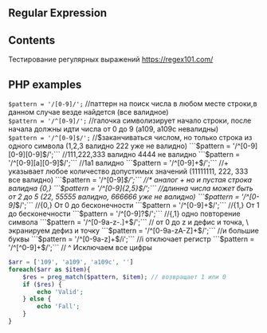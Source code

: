 ## Regular Expression

## Contents

Тестирование регулярных выражений 
https://regex101.com/

## PHP examples

```$pattern = '/[0-9]/';```  //паттерн на поиск числа в любом месте строки,в данном случае везде найдется (все валидное)  
```$pattern = '/^[0-9]/';``` //галочка символизирует начало строки, после начала  должны идти числа от 0 до 9 (а109, a109c невалидны)  
```$pattern = '/^[0-9]$/';``` //$заканчиваться числом, но только строка из одного символа (1,2,3 валидно 222 уже не валидно)  
```$pattern = '/^[0-9][0-9][0-9]$/';``` //111,222,333 валидно 4444 не валидно  
```$pattern = '/^[0-9][a][0-9]$/';``` //1a1 валидно  
```$pattern = '/^[0-9]+$/';``` //+ указывает любое количество допустимых значений (11111111, 222, 333 все валидно)  
```$pattern = '/^[0-9]*$/';``` //* аналог + но и пустая строка валидна {0,}  
```$pattern = '/^[0-9]{2,5}$/';``` //длинна числа может быть от 2 до 5 (22, 55555 валидно, 666666 уже не валидно)  
```$pattern = '/^[0-9]*$/';``` //{0,} От 0 до бесконечности  
```$pattern = '/^[0-9]+$/';``` //{1,} От 1 до бесконечности  
```$pattern = '/^[0-9]?$/';``` //{,1} одно повторение символа  
```$pattern = '/^[0-9a-z\-\.]+$/';``` // от 0 до z и дефис и точка, \ экранируем дефиз и точку  
```$pattern = '/^[0-9a-zA-Z]+$/';``` //и большие буквы  
```$pattern = '/^[0-9a-z]+$/i';``` //i отключает регистр  
```$pattern = '/^[^0-9]+$/';``` // ^ Исключаем все цифры  

```php
$arr = ['109', 'a109', 'a109c', '']
foreach($arr as $item){
    $res = preg_match($pattern, $item); // возвращает 1 или 0
    if ($res) {
        echo 'Valid';
    } else {
        echo 'Fall';
    }
}
```